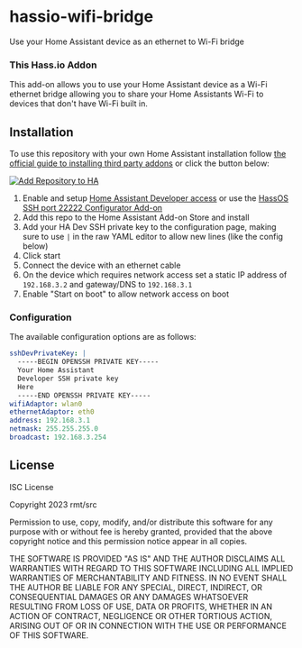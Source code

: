 # hassio-wifi-bridge
Use your Home Assistant device as an ethernet to Wi-Fi bridge

### This Hass.io Addon

This add-on allows you to use your Home Assistant device as a Wi-Fi ethernet bridge allowing you to share your Home Assistants Wi-Fi to devices that don't have Wi-Fi built in.

## Installation

To use this repository with your own Home Assistant installation follow [the official guide to installing third party addons](https://www.home-assistant.io/hassio/installing_third_party_addons/) or click the button below:

[![Add Repository to HA](https://my.home-assistant.io/badges/supervisor_add_addon_repository.svg)](https://my.home-assistant.io/redirect/supervisor_add_addon_repository/?repository_url=https%3A%2F%2Fgithub.com%2Frmtsrc%2Fhassio-addons)

1. Enable and setup [Home Assistant Developer access](https://developers.home-assistant.io/docs/operating-system/debugging/) or use the [HassOS SSH port 22222 Configurator Add-on](https://community.home-assistant.io/t/add-on-hassos-ssh-port-22222-configurator/264109/1)
2. Add this repo to the Home Assistant Add-on Store and install
3. Add your HA Dev SSH private key to the configuration page, making sure to use `|` in the raw YAML editor to allow new lines (like the config below)
4. Click start
5. Connect the device with an ethernet cable
6. On the device which requires network access set a static IP address of `192.168.3.2` and gateway/DNS to `192.168.3.1`
7. Enable "Start on boot" to allow network access on boot

### Configuration

The available configuration options are as follows:

```yaml
sshDevPrivateKey: |
  -----BEGIN OPENSSH PRIVATE KEY-----
  Your Home Assistant
  Developer SSH private key
  Here
  -----END OPENSSH PRIVATE KEY-----
wifiAdaptor: wlan0
ethernetAdaptor: eth0
address: 192.168.3.1
netmask: 255.255.255.0
broadcast: 192.168.3.254
```

## License

ISC License

Copyright 2023 rmt/src

Permission to use, copy, modify, and/or distribute this software for any purpose with or without fee is hereby granted, provided that the above copyright notice and this permission notice appear in all copies.

THE SOFTWARE IS PROVIDED "AS IS" AND THE AUTHOR DISCLAIMS ALL WARRANTIES WITH REGARD TO THIS SOFTWARE INCLUDING ALL IMPLIED WARRANTIES OF MERCHANTABILITY AND FITNESS. IN NO EVENT SHALL THE AUTHOR BE LIABLE FOR ANY SPECIAL, DIRECT, INDIRECT, OR CONSEQUENTIAL DAMAGES OR ANY DAMAGES WHATSOEVER RESULTING FROM LOSS OF USE, DATA OR PROFITS, WHETHER IN AN ACTION OF CONTRACT, NEGLIGENCE OR OTHER TORTIOUS ACTION, ARISING OUT OF OR IN CONNECTION WITH THE USE OR PERFORMANCE OF THIS SOFTWARE.
